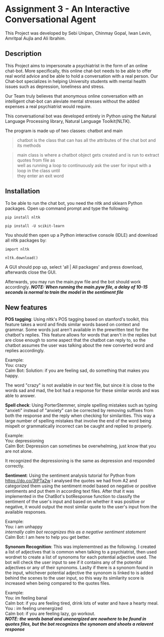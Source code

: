# Assignment 3 - An Interactive Conversational Agent

This Project was developed by Sebi Unipan, Chinmay Gopal, Iwan Levin, Amritpal Aujla and Ali Ibrahim.
## Description

This Project aims to impersonate a psychiatrist in the form of an online chat-bot. More specifically, this online chat-bot needs to be able to offer real world advice and be able to hold a conversation with a real person. Our Chat-bot specializes in helping University students with mental health issues such as depression, loneliness and stress.

Our Team truly believes that anonymous online conversation with an intelligent chat-bot can aleviate mental stresses without the added expenses a real psychiatrist would require.

This conversational bot was developed entirely in Python using the Natural Language Processing library, Natural Language Toolkit(NLTK).

The program is made up of two classes: chatbot and main
>chatbot is the class that can has all the attributes of the chat bot and its methods

>main class is where a chatbot object gets created and is run to extract quotes from file as  
>well as running a loop to continuously ask the user for input with a loop in the class until  
>they enter an exit word  

## Installation

To be able to run the chat bot, you need the nltk and sklearn Python packages.
Open up command prompt and type the following:  

`pip install nltk`  

`pip install -U scikit-learn` 

You should then open up a Python interactive console (IDLE) and download all nltk packages by:

`import nltk`  

`nltk.download()`

A GUI should pop up, select 'all | All packages' and press download, afterwards close the GUI.

Afterwards, you may run the main.pyw file and the bot should work accordingly.
***NOTE: When running the main.pyw file, a delay of 10-15 seconds is normal to train the model in the sentiment file***

## New features

**POS tagging**: Using nltk's POS tagging based on stanford's toolkit, this feature takes a word and finds similar words based on context and grammar.
Some words just aren't available in the prewritten text for the chatbot's replies. This feature allows for words that aren't in the replies but are close enough to some aspect that the chatbot can reply to, so the chatbot assumes the user was talking about the new converted word and replies accordingly.

Example:  
You: crazy  
Calm Bot: Solution: if you are feeling sad, do something that makes you happy.

The word "crazy" is not available in our text file, but since it is close to the words sad and mad, the bot had a response for these similar words and was able to answer.

**Spell check**: Using PorterStemmer, simple spelling mistakes such as typing "anxieti" instead of "anxiety" can be corrected by removing suffixes from both the response and the reply when checking for similarities. This way a large number of spelling mistakes that involve the end of the word being mispelt or grammatically incorrect can be caught and replied to properly.

Example:  
You: depressioning  
Calm Bot: Depression can sometimes be overwhelming, just know that you are not alone.

It recognized the depressioning is the same as depression and responded correctly.

**Sentiment**: Using the sentiment analysis tutorial for Python from https://do.co/3tPTa2w I analysed the quotes we had
from A2 and categorized them using the sentiment model based on negative or positive sentiments and put them in according 
text files. After that it was implemented in the ChatBot's botResponse function to classify the sentiment of the user's input
and based on whether it was positive or negative, it would output the most similar quote to the user's input from the available
responses.

Example:  
You: i am unhappy  
*internally calm bot recognizes this as a negative sentiment statement*  
Calm Bot: I am here to help you get better.

**Synonom Recognition**: This was implememtned as the following. I created a list of adjectives that is common when talking to a psychiatrist, then used wordnet to create a 
list of synonoms for each potential adjective used. The bot will check the user input to see if it contains any of the potenital adjectives or any of their synonoms. Laslty
if there is a synonom found in the input, whichever potential adjective the synonom is linked to is added behind the scenes to the user input, so this way its similarity
score is increased when being compared to the quotes files.

Example:  
You: im feeling banal  
Calm bot: if you are feeling tired, drink lots of water and have a hearty meal.  
You : im feeling unenergized  
Calm bot: if you are feeling lazy, go workout.  
***NOTE: the words banal and unenergized are nowhere to be found in quotes files, but the bot recognizes the synonom and shoots a relavent response***
